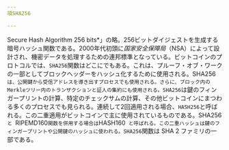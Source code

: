 ```yaml
---
項SHA256

---
```

Secure Hash Algorithm 256 bits*」の略。256ビットダイジェストを生成する暗号ハッシュ関数である。2000年代初頭に*国家安全保障局*（NSA）によって設計され、機密データを処理するための連邦標準となっている。ビットコインのプロトコルでは、`SHA256`関数はどこにでもある。これは、プルーフ・オブ・ワークの一部としてブロックヘッダーをハッシュ化するために使用される。SHA256`は、公開鍵から受信アドレスを導き出すプロセスでも使用される。さらに、ブロック内のMerkleツリー内のトランザクションと証人の集約にも使用される。SHA256`は鍵のフィンガープリントの計算、特定のチェックサムの計算、その他ビットコインにまつわる多くのプロセスでも見られる。連続して2回適用される場合、`HASH256`と呼ばれる。この二重適用がビットコインで主に使用されているものである。SHA256`と `RIPEMD160` 関数を併用する場合は `HASH160` と呼ばれる。この二重ハッシュは鍵のフィンガープリントや公開鍵のハッシュに使われる。SHA256`関数は SHA 2 ファミリの一部である。